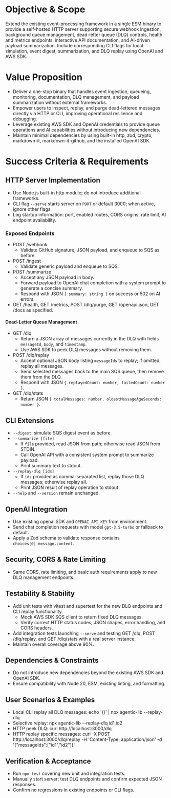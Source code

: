 # Objective & Scope
Extend the existing event-processing framework in a single ESM binary to provide a self-hosted HTTP server supporting secure webhook ingestion, background queue management, dead-letter queue (DLQ) controls, health and metrics endpoints, interactive API documentation, and AI-driven payload summarization. Include corresponding CLI flags for local simulation, event digest, summarization, and DLQ replay using OpenAI and AWS SDK.

# Value Proposition

- Deliver a one-stop binary that handles event ingestion, queueing, monitoring, documentation, DLQ management, and payload summarization without external frameworks.
- Empower users to inspect, replay, and purge dead-lettered messages directly via HTTP or CLI, improving operational resilience and debugging.
- Leverage existing AWS SDK and OpenAI credentials to provide queue operations and AI capabilities without introducing new dependencies.
- Maintain minimal dependencies by using built-in http, zod, crypto, markdown-it, markdown-it-github, and the installed OpenAI SDK.

# Success Criteria & Requirements

## HTTP Server Implementation
- Use Node.js built-in http module; do not introduce additional frameworks.
- CLI flag `--serve` starts server on `PORT` or default 3000; when active, ignore other flags.
- Log startup information: port, enabled routes, CORS origins, rate limit, AI endpoint availability.

### Exposed Endpoints
- POST /webhook
  - Validate GitHub signature, JSON payload, and enqueue to SQS as before.
- POST /ingest
  - Validate generic payload and enqueue to SQS.
- POST /summarize
  - Accept any JSON payload in body.
  - Forward payload to OpenAI chat completion with a system prompt to generate a concise summary.
  - Respond with JSON `{ summary: string }` on success or 502 on AI errors.
- GET /health, GET /metrics, POST /dlq/purge, GET /openapi.json, GET /docs as specified.

#### Dead-Letter Queue Management
- GET /dlq
  - Return a JSON array of messages currently in the DLQ with fields `messageId`, `body`, and `timestamp`.
  - Use AWS SDK to peek DLQ messages without removing them.
- POST /dlq/replay
  - Accept optional JSON body listing `messageIds` to replay; if omitted, replay all messages.
  - Send selected messages back to the main SQS queue, then remove them from the DLQ.
  - Respond with JSON `{ replayedCount: number, failedCount: number }`.
- GET /dlq/stats
  - Return JSON `{ totalMessages: number, oldestMessageAgeSeconds: number }`.

## CLI Extensions
- `--digest`: simulate SQS digest event as before.
- `--summarize [file]`
  - If `file` provided, read JSON from path; otherwise read JSON from STDIN.
  - Call OpenAI API with a consistent system prompt to summarize payload.
  - Print summary text to stdout.
- `--replay-dlq [ids]`
  - If `ids` provided as comma-separated list, replay those DLQ messages; otherwise replay all.
  - Print JSON result of replay operation to stdout.
- `--help` and `--version` remain unchanged.

## OpenAI Integration
- Use existing openai SDK and `OPENAI_API_KEY` from environment.
- Send chat completion requests with model `gpt-3.5-turbo` or fallback to default.
- Apply a Zod schema to validate response contains `choices[0].message.content`.

## Security, CORS & Rate Limiting
- Same CORS, rate limiting, and basic auth requirements apply to new DLQ management endpoints.

## Testability & Stability
- Add unit tests with vitest and supertest for the new DLQ endpoints and CLI replay functionality.
  - Mock AWS SDK SQS client to return fixed DLQ messages.
  - Verify correct HTTP status codes, JSON shapes, error handling, and CORS headers.
- Add integration tests launching `--serve` and testing GET /dlq, POST /dlq/replay, and GET /dlq/stats with a real server instance.
- Maintain overall coverage above 90%.

## Dependencies & Constraints
- Do not introduce new dependencies beyond the existing AWS SDK and OpenAI SDK.
- Ensure compatibility with Node 20, ESM, existing linting, and formatting.

## User Scenarios & Examples
- Local CLI replay all DLQ messages:
  echo '{}' | npx agentic-lib --replay-dlq
- Selective replay:
  npx agentic-lib --replay-dlq id1,id2
- HTTP peek DLQ:
  curl http://localhost:3000/dlq
- HTTP replay specific messages:
  curl -X POST http://localhost:3000/dlq/replay -H 'Content-Type: application/json' -d '{"messageIds":["id1","id2"]}'

## Verification & Acceptance
- Run `npm test` covering new unit and integration tests.
- Manually start server; test DLQ endpoints and confirm expected JSON responses.
- Confirm no regressions in existing endpoints or CLI flags.
